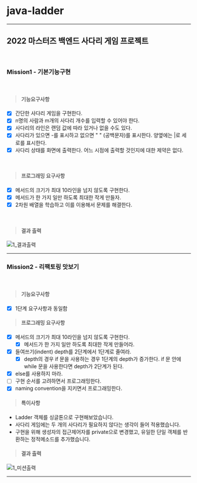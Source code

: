 # java-ladder
- - -
## 2022 마스터즈 백엔드 사다리 게임 프로젝트
<br>

### Mission1 - 기본기능구현
<br>

> #### 기능요구사항
- [x] 간단한 사다리 게임을 구현한다.
- [x] n명의 사람과 m개의 사다리 개수를 입력할 수 있어야 한다.
- [x] 사다리의 라인은 랜덤 값에 따라 있거나 없을 수도 있다.
- [x] 사다리가 있으면 -를 표시하고 없으면 " " (공백문자)를 표시한다. 양옆에는 |로 세로를 표시한다.
- [x] 사다리 상태를 화면에 출력한다. 어느 시점에 출력할 것인지에 대한 제약은 없다.
<br>

> #### 프로그래밍 요구사항
- [x] 메서드의 크기가 최대 10라인을 넘지 않도록 구현한다.
- [x] 메서드가 한 가지 일만 하도록 최대한 작게 만들자.
- [x] 2차원 배열을 학습하고 이를 이용해서 문제를 해결한다.
<br>

> #### 결과 출력
![1_결과출력](https://user-images.githubusercontent.com/29879110/153843300-8fa3c87c-607a-45d9-80c6-24066d45d1c8.JPG)
<br>

- - -
### Mission2 - 리팩토링 맛보기
<br>

> #### 기능요구사항
- [x] 1단계 요구사항과 동일함
  <br>

> #### 프로그래밍 요구사항
- [x] 메서드의 크기가 최대 10라인을 넘지 않도록 구현한다.
  - [x] 메서드가 한 가지 일만 하도록 최대한 작게 만들어라.
- [x] 들여쓰기(indent) depth를 2단계에서 1단계로 줄여라.
  - [x] depth의 경우 if 문을 사용하는 경우 1단계의 depth가 증가한다. if 문 안에 while 문을 사용한다면 depth가 2단계가 된다.
- [x] else를 사용하지 마라.
- [ ] 구현 순서를 고려하면서 프로그래밍한다.
- [x] naming convention을 지키면서 프로그래밍한다.
  <br>

> #### 특이사항
- Ladder 객체를 싱글톤으로 구현해보았습니다. 
- 사다리 게임에는 두 개의 사다리가 필요하지 않다는 생각이 들어 적용했습니다.
- 구현을 위해 생성자의 접근제어자를 private으로 변경했고, 유일한 단일 객체를 반환하는 정적메소드를 추가했습니다.

> #### 결과 출력
![1_미션출력](https://user-images.githubusercontent.com/29879110/154042841-48f39ad8-f44d-42db-911f-29802c76bd93.JPG)
<br>
- - -